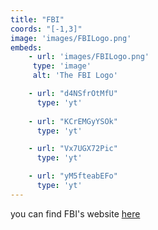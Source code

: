 ```yaml
---
title: "FBI"
coords: "[-1,3]"
image: 'images/FBILogo.png'
embeds: 
    - url: 'images/FBILogo.png'
     type: 'image'
     alt: 'The FBI Logo'

    - url: "d4NSfrOtMfU"
      type: 'yt'
    
    - url: "KCrEMGyYSOk"
      type: 'yt'

    - url: "Vx7UGX72Pic"
      type: 'yt'

    - url: "yM5fteabEFo"
      type: 'yt'
---
```



you can find FBI's website [here](https://www.fbi.gov/)